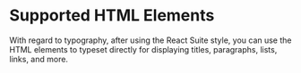 # Supported HTML Elements

With regard to typography, after using the React Suite style, you can use the HTML elements to typeset directly for displaying titles, paragraphs, lists, links, and more.

<!--{demo}-->
